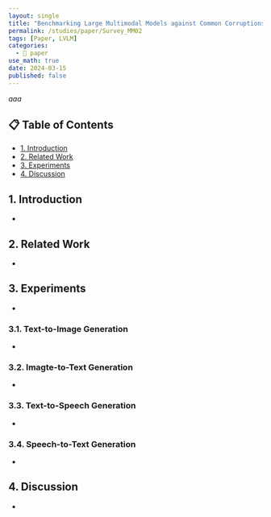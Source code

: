 ```yaml
---
layout: single
title: "Benchmarking Large Multimodal Models against Common Corruptions"
permalink: /studies/paper/Survey_MM02
tags: [Paper, LVLM]
categories:
  - 📄 paper
use_math: true
date: 2024-03-15
published: false
---
```

*aaa*

## 📋 Table of Contents

- [1. Introduction](#1-introduction)
- [2. Related Work](#2-related-work)
- [3. Experiments](#3-experiments)
- [4. Discussion](#4-discussion)

## 1. Introduction
- 
## 2. Related Work
- 
## 3. Experiments
- 

### 3.1. Text-to-Image Generation
- 

### 3.2. Imagte-to-Text Generation
- 

### 3.3. Text-to-Speech Generation
- 

### 3.4. Speech-to-Text Generation
-

## 4. Discussion
- 